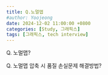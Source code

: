 ```yaml
---
title: Q.노멀맵
#author: Yoojeong
date: 2024-12-02 11:00:00 +0800
categories: [Study, 그래픽스]
tags: [그래픽스, tech interview]
---
```



Q. 노멀맵?  

Q. 노멀맵 압축 시 품질 손실문제 해결방법?  